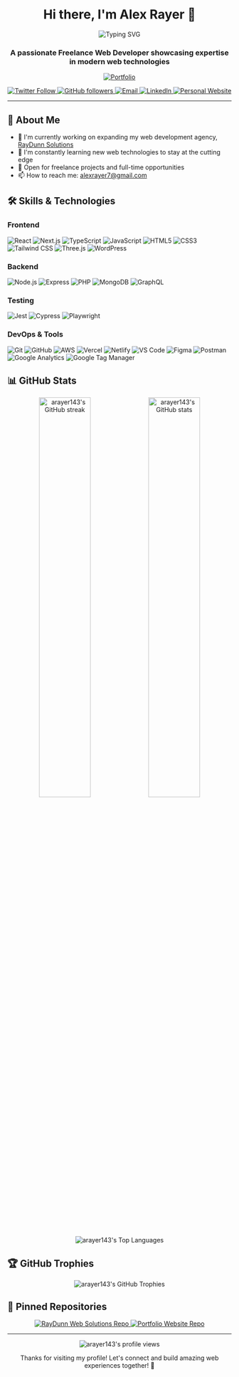 <h1 align="center">Hi there, I'm Alex Rayer 👋</h1>

<p align="center">
  <img src="https://readme-typing-svg.herokuapp.com?font=Fira+Code&pause=1000&color=3498DB&center=true&vCenter=true&width=435&lines=Full+Stack+Web+Developer;React+%7C+Next.js+%7C+TypeScript+Expert;Passionate+about+Modern+Web+Tech" alt="Typing SVG" />
</p>

<h3 align="center">A passionate Freelance Web Developer showcasing expertise in modern web technologies</h3>

<p align="center">
  <a href="https://raydunnsolutions.com/">
    <img src="https://img.shields.io/badge/Portfolio-RayDunn%20Solutions-blue?style=for-the-badge&logo=google-chrome&logoColor=white" alt="Portfolio" />
  </a>
</p>

<p align="center">
  <a href="https://twitter.com/Alex_Rayer_">
    <img src="https://img.shields.io/twitter/follow/Alex_Rayer_?logo=twitter&style=for-the-badge" alt="Twitter Follow" />
  </a>
  <a href="https://github.com/arayer143">
    <img src="https://img.shields.io/github/followers/arayer143?logo=github&style=for-the-badge" alt="GitHub followers" />
  </a>
  <a href="mailto:dev.alexrayer7@gmail.com">
    <img src="https://img.shields.io/badge/Email-Contact%20Me-red?style=for-the-badge&logo=gmail&logoColor=white" alt="Email" />
  </a>
  <a href="https://www.linkedin.com/in/alex-rayer/">
    <img src="https://img.shields.io/badge/linkedin-%230077B5.svg?style=for-the-badge&logo=linkedin&logoColor=white" alt="LinkedIn" />
  </a>
  <a href="https://alexrayer.com">
    <img src="https://img.shields.io/badge/Portfolio-alexrayer.com-black?style=for-the-badge" alt="Personal Website" />
  </a>
</p>

<hr>

## 🚀 About Me

- 🔭 I'm currently working on expanding my web development agency, [RayDunn Solutions](https://raydunnsolutions.com/)
- 🌱 I'm constantly learning new web technologies to stay at the cutting edge
- 💼 Open for freelance projects and full-time opportunities
- 📫 How to reach me: [alexrayer7@gmail.com](mailto:alexrayer7@gmail.com)

## 🛠️ Skills & Technologies

<p align="center">

### Frontend
![React](https://img.shields.io/badge/React-20232A?style=for-the-badge&logo=react&logoColor=61DAFB)
![Next.js](https://img.shields.io/badge/Next.js-000000?style=for-the-badge&logo=next.js&logoColor=white)
![TypeScript](https://img.shields.io/badge/TypeScript-007ACC?style=for-the-badge&logo=typescript&logoColor=white)
![JavaScript](https://img.shields.io/badge/JavaScript-F7DF1E?style=for-the-badge&logo=javascript&logoColor=black)
![HTML5](https://img.shields.io/badge/HTML5-E34F26?style=for-the-badge&logo=html5&logoColor=white)
![CSS3](https://img.shields.io/badge/CSS3-1572B6?style=for-the-badge&logo=css3&logoColor=white)
![Tailwind CSS](https://img.shields.io/badge/Tailwind_CSS-38B2AC?style=for-the-badge&logo=tailwind-css&logoColor=white)
![Three.js](https://img.shields.io/badge/Three.js-000000?style=for-the-badge&logo=three.js&logoColor=white)
![WordPress](https://img.shields.io/badge/WordPress-21759B?style=for-the-badge&logo=wordpress&logoColor=white)

### Backend
![Node.js](https://img.shields.io/badge/Node.js-43853D?style=for-the-badge&logo=node.js&logoColor=white)
![Express](https://img.shields.io/badge/Express-000000?style=for-the-badge&logo=express&logoColor=white)
![PHP](https://img.shields.io/badge/PHP-777BB4?style=for-the-badge&logo=php&logoColor=white)
![MongoDB](https://img.shields.io/badge/MongoDB-4EA94B?style=for-the-badge&logo=mongodb&logoColor=white)
![GraphQL](https://img.shields.io/badge/GraphQL-E10098?style=for-the-badge&logo=graphql&logoColor=white)

### Testing
![Jest](https://img.shields.io/badge/Jest-C21325?style=for-the-badge&logo=jest&logoColor=white)
![Cypress](https://img.shields.io/badge/Cypress-17202C?style=for-the-badge&logo=cypress&logoColor=white)
![Playwright](https://img.shields.io/badge/Playwright-45ba4b?style=for-the-badge&logo=playwright&logoColor=white)

### DevOps & Tools
![Git](https://img.shields.io/badge/Git-F05032?style=for-the-badge&logo=git&logoColor=white)
![GitHub](https://img.shields.io/badge/GitHub-181717?style=for-the-badge&logo=github&logoColor=white)
![AWS](https://img.shields.io/badge/AWS-232F3E?style=for-the-badge&logo=amazon-aws&logoColor=white)
![Vercel](https://img.shields.io/badge/Vercel-000000?style=for-the-badge&logo=vercel&logoColor=white)
![Netlify](https://img.shields.io/badge/Netlify-00C7B7?style=for-the-badge&logo=netlify&logoColor=white)
![VS Code](https://img.shields.io/badge/VS_Code-007ACC?style=for-the-badge&logo=visual-studio-code&logoColor=white)
![Figma](https://img.shields.io/badge/Figma-F24E1E?style=for-the-badge&logo=figma&logoColor=white)
![Postman](https://img.shields.io/badge/Postman-FF6C37?style=for-the-badge&logo=postman&logoColor=white)
![Google Analytics](https://img.shields.io/badge/Google%20Analytics-E37400?style=for-the-badge&logo=google%20analytics&logoColor=white)
![Google Tag Manager](https://img.shields.io/badge/Google%20Tag%20Manager-246FDB?style=for-the-badge&logo=google%20tag%20manager&logoColor=white)

</p>

## 📊 GitHub Stats

<p align="center">
  <img src="https://github-readme-streak-stats.herokuapp.com/?user=arayer143&theme=radical" width="48%" alt="arayer143's GitHub streak"/>
  <img src="https://github-readme-stats.vercel.app/api?username=arayer143&show_icons=true&theme=radical" width="48%" alt="arayer143's GitHub stats"/>
</p>

<p align="center">
  <img src="https://github-readme-stats.vercel.app/api/top-langs/?username=arayer143&layout=compact&theme=radical" alt="arayer143's Top Languages"/>
</p>

## 🏆 GitHub Trophies

<p align="center">
  <img src="https://github-profile-trophy.vercel.app/?username=arayer143&theme=radical&column=4&margin-w=15&margin-h=15" alt="arayer143's GitHub Trophies"/>
</p>

## 📌 Pinned Repositories

<p align="center">
  <a href="https://github.com/arayer143/RayDunn-Web-Solutions">
    <img src="https://github-readme-stats.vercel.app/api/pin/?username=arayer143&repo=RayDunn-Web-Solutions&theme=radical" alt="RayDunn Web Solutions Repo"/>
  </a>
  <a href="https://github.com/arayer143/Portfolio-Website">
    <img src="https://github-readme-stats.vercel.app/api/pin/?username=arayer143&repo=Portfolio-Website&theme=radical" alt="Portfolio Website Repo"/>
  </a>
</p>

<hr>

<p align="center">
  <img src="https://komarev.com/ghpvc/?username=arayer143&label=Profile%20views&color=0e75b6&style=flat" alt="arayer143's profile views" />
</p>

<p align="center">Thanks for visiting my profile! Let's connect and build amazing web experiences together! 🚀</p>
